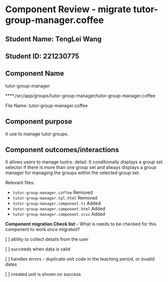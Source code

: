 # Component Review - migrate tutor-group-manager.coffee

## Student Name: TengLei Wang

## Student ID: 221230775

## Component Name
tutor-group-manager

\*\*\*\*./src/app/groups/tutor-group-manager/tutor-group-manager.coffee

File Name: tutor-group-manager.coffee

## Component purpose

It use to manage tutor groups.

## Component outcomes/interactions

It allows users to manage tuotrs. detail: It conditionally displays a group set selector if there is more than one group set and always displays a group manager for managing the groups within the selected group set.

Relevant files:

- `tutor-group-manager.coffee` Removed
- `tutor-group-manager.tpl.html` Removed
- `tutor-group-manager.component.ts` Added
- `tutor-group-manager.component.html` Added
- `tutor-group-manager.component.scss` Added


**Component migration Check list** – What is needs to be checked for this component to work once
migrated?

[ ] ability to collect details from the user

[ ] succeeds when data is valid

[ ] handles errors - duplicate unit code in the teaching period, or invalid dates

[ ] created unit is shown on success